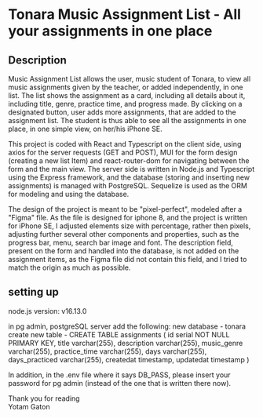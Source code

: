 # Tonara Music Assignment List - All your assignments in one place

## Description

Music Assignment List allows the user, music student of Tonara, to view all music assignments given by the teacher, or added independently, in one list. The list shows the assignment as a card, including all details about it, including title, genre, practice time, and progress made. By clicking on a designated button, user adds more assignments, that are added to the assignment list. The student is thus able to see all the assignments in one place, in one simple view, on her/his iPhone SE.

This project is coded with React and Typescript on the client side, using axios for the server requests (GET and POST), MUI for the form design (creating a new list Item) and react-router-dom for navigating between the form and the main view. The server side is written in Node.js and Typescript using the Express framework, and the database (storing and inserting new assignments) is managed with PostgreSQL. Sequelize is used as the ORM for modeling and using the database.

The design of the project is meant to be "pixel-perfect", modeled after a "Figma" file. As the file is designed for iphone 8, and the project is written for iPhone SE, I adjusted elements size with percentage, rather then pixels, adjusting further several other components and properties, such as the progress bar, menu, search bar image and font. The description field, present on the form and handled into the database, is not added on the assignment items, as the Figma file did not contain this field, and I tried to match the origin as much as possible.

## setting up

node.js version: v16.13.0

in pg admin, postgreSQL server add the following:
new database - tonara
create new table -
CREATE TABLE assignments (
id serial NOT NULL PRIMARY KEY,
title varchar(255),
description varchar(255),
music_genre varchar(255),
practice_time varchar(255),
days varchar(255),
days_practiced varchar(255),
createdat timestamp,
updatedat timestamp
)

In addition, in the .env file where it says DB_PASS, please insert your password for pg admin (instead of the one that is written there now).

Thank you for reading <br/>
Yotam Gaton
